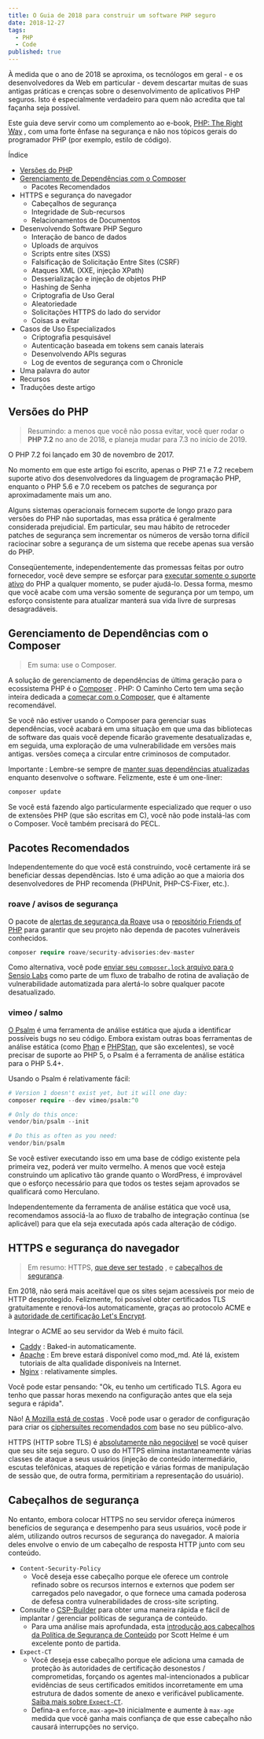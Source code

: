 ```yaml
---
title: O Guia de 2018 para construir um software PHP seguro
date: 2018-12-27
tags:
  - PHP
  - Code
published: true
---
```


À medida que o ano de 2018 se aproxima, os tecnólogos em geral - e os desenvolvedores da Web em particular - devem descartar muitas de suas antigas práticas e crenças sobre o desenvolvimento de aplicativos PHP seguros. Isto é especialmente verdadeiro para quem não acredita que tal façanha seja possível.

Este guia deve servir como um complemento ao e-book, [PHP: The Right Way](http://www.phptherightway.com/) , com uma forte ênfase na segurança e não nos tópicos gerais do programador PHP (por exemplo, estilo de código).

Índice

- [Versões do PHP](#versoes-do-php)
- [Gerenciamento de Dependências com o Composer](#gerenciamento-de-dependencias-com-o-composer)
  - Pacotes Recomendados
- HTTPS e segurança do navegador
  - Cabeçalhos de segurança
  - Integridade de Sub-recursos
  - Relacionamentos de Documentos
- Desenvolvendo Software PHP Seguro
  - Interação de banco de dados
  - Uploads de arquivos
  - Scripts entre sites (XSS)
  - Falsificação de Solicitação Entre Sites (CSRF)
  - Ataques XML (XXE, injeção XPath)
  - Desserialização e injeção de objetos PHP
  - Hashing de Senha
  - Criptografia de Uso Geral
  - Aleatoriedade
  - Solicitações HTTPS do lado do servidor
  - Coisas a evitar
- Casos de Uso Especializados
  - Criptografia pesquisável
  - Autenticação baseada em tokens sem canais laterais
  - Desenvolvendo APIs seguras
  - Log de eventos de segurança com o Chronicle
- Uma palavra do autor
- Recursos
- Traduções deste artigo

## Versões do PHP ##

>Resumindo: a menos que você não possa evitar, você quer rodar o **PHP 7.2** no ano de 2018, e planeja mudar para 7.3 no início de 2019.

O PHP 7.2 foi lançado em 30 de novembro de 2017.

No momento em que este artigo foi escrito, apenas o PHP 7.1 e 7.2 recebem suporte ativo dos desenvolvedores da linguagem de programação PHP, enquanto o PHP 5.6 e 7.0 recebem os patches de segurança por aproximadamente mais um ano.

Alguns sistemas operacionais fornecem suporte de longo prazo para versões do PHP não suportadas, mas essa prática é geralmente considerada prejudicial. Em particular, seu mau hábito de retroceder patches de segurança sem incrementar os números de versão torna difícil raciocinar sobre a segurança de um sistema que recebe apenas sua versão do PHP.

Conseqüentemente, independentemente das promessas feitas por outro fornecedor, você deve sempre se esforçar para [executar somente o suporte ativo](http://php.net/supported-versions.php) do PHP a qualquer momento, se puder ajudá-lo. Dessa forma, mesmo que você acabe com uma versão somente de segurança por um tempo, um esforço consistente para atualizar manterá sua vida livre de surpresas desagradáveis.

## Gerenciamento de Dependências com o Composer ##

>Em suma: use o Composer.

A solução de gerenciamento de dependências de última geração para o ecossistema PHP é o [Composer](https://getcomposer.org/) . PHP: O Caminho Certo tem uma seção inteira dedicada a [começar com o Composer](http://www.phptherightway.com/#dependency_management), que é altamente recomendável.

Se você não estiver usando o Composer para gerenciar suas dependências, você acabará em uma situação em que uma das bibliotecas de software das quais você depende ficarão gravemente desatualizadas e, em seguida, uma exploração de uma vulnerabilidade em versões mais antigas. versões começa a circular entre criminosos de computador.

Importante : Lembre-se sempre de [manter suas dependências atualizadas](http://www.phptherightway.com/#updating-your-dependencies) enquanto desenvolve o software. Felizmente, este é um one-liner:

```php
composer update
```

Se você está fazendo algo particularmente especializado que requer o uso de extensões PHP (que são escritas em C), você não pode instalá-las com o Composer. Você também precisará do PECL.

## Pacotes Recomendados ##

Independentemente do que você está construindo, você certamente irá se beneficiar dessas dependências. Isto é uma adição ao que a maioria dos desenvolvedores de PHP recomenda (PHPUnit, PHP-CS-Fixer, etc.).

### roave / avisos de segurança ###

O pacote de [alertas de segurança da Roave](https://github.com/Roave/SecurityAdvisories) usa o [repositório Friends of PHP](https://github.com/FriendsOfPHP/security-advisories) para garantir que seu projeto não dependa de pacotes vulneráveis conhecidos.

```php
composer require roave/security-advisories:dev-master   
```

Como alternativa, você pode [enviar seu ```composer.lock``` arquivo para o Sensio Labs](https://github.com/FriendsOfPHP/security-advisories#checking-for-vulnerabilities) como parte de um fluxo de trabalho de rotina de avaliação de vulnerabilidade automatizada para alertá-lo sobre qualquer pacote desatualizado.

### vimeo / salmo ###

[O Psalm](https://github.com/vimeo/psalm) é uma ferramenta de análise estática que ajuda a identificar possíveis bugs no seu código. Embora existam outras boas ferramentas de análise estática (como [Phan](https://github.com/phan/phan) e [PHPStan](https://github.com/phpstan/phpstan), que são excelentes), se você precisar de suporte ao PHP 5, o Psalm é a ferramenta de análise estática para o PHP 5.4+.

Usando o Psalm é relativamente fácil:

```php
# Version 1 doesn't exist yet, but it will one day:
composer require --dev vimeo/psalm:^0

# Only do this once:
vendor/bin/psalm --init

# Do this as often as you need:
vendor/bin/psalm

```

Se você estiver executando isso em uma base de código existente pela primeira vez, poderá ver muito vermelho. A menos que você esteja construindo um aplicativo tão grande quanto o WordPress, é improvável que o esforço necessário para que todos os testes sejam aprovados se qualificará como Herculano.

Independentemente da ferramenta de análise estática que você usa, recomendamos associá-la ao fluxo de trabalho de integração contínua (se aplicável) para que ela seja executada após cada alteração de código.

## HTTPS e segurança do navegador ## 

>Em resumo: HTTPS, [que deve ser testado](https://www.ssllabs.com/) , e [cabeçalhos de segurança](https://securityheaders.io/).

Em 2018, não será mais aceitável que os sites sejam acessíveis por meio de HTTP desprotegido. Felizmente, foi possível obter certificados TLS gratuitamente e renová-los automaticamente, graças ao protocolo ACME e à [autoridade de certificação Let's Encrypt](https://letsencrypt.org/).

Integrar o ACME ao seu servidor da Web é muito fácil.

- [Caddy](https://caddyserver.com/) : Baked-in automaticamente.
- [Apache](https://letsencrypt.org/2017/10/17/acme-support-in-apache-httpd.html) : Em breve estará disponível como mod_md. Até lá, existem tutoriais de alta qualidade disponíveis na Internet.
- [Nginx](https://www.nginx.com/blog/using-free-ssltls-certificates-from-lets-encrypt-with-nginx/) : relativamente simples.

Você pode estar pensando: "Ok, eu tenho um certificado TLS. Agora eu tenho que passar horas mexendo na configuração antes que ela seja segura e rápida".

Não! [A Mozilla está de costas](https://mozilla.github.io/server-side-tls/ssl-config-generator/) . Você pode usar o gerador de configuração para criar os [ciphersuites recomendados com](https://wiki.mozilla.org/Security/Server_Side_TLS) base no seu público-alvo.

HTTPS (HTTP sobre TLS) é [absolutamente não negociável](https://stackoverflow.com/a/2336738/2224584) se você quiser que seu site seja seguro. O uso do HTTPS elimina instantaneamente várias classes de ataque a seus usuários (injeção de conteúdo intermediário, escutas telefônicas, ataques de repetição e várias formas de manipulação de sessão que, de outra forma, permitiriam a representação do usuário).

## Cabeçalhos de segurança ##

No entanto, embora colocar HTTPS no seu servidor ofereça inúmeros benefícios de segurança e desempenho para seus usuários, você pode ir além, utilizando outros recursos de segurança do navegador. A maioria deles envolve o envio de um cabeçalho de resposta HTTP junto com seu conteúdo.

- ```Content-Security-Policy```
  - Você deseja esse cabeçalho porque ele oferece um controle refinado sobre os recursos internos e externos que podem ser carregados pelo navegador, o que fornece uma camada poderosa de defesa contra vulnerabilidades de cross-site scripting.
- Consulte o [CSP-Builder](https://github.com/paragonie/csp-builder) para obter uma maneira rápida e fácil de implantar / gerenciar políticas de segurança de conteúdo.
  - Para uma análise mais aprofundada, esta [introdução aos cabeçalhos da Política de Segurança de Conteúdo](https://scotthelme.co.uk/content-security-policy-an-introduction/) por Scott Helme é um excelente ponto de partida.
- ```Expect-CT```
  - Você deseja esse cabeçalho porque ele adiciona uma camada de proteção às autoridades de certificação desonestos / comprometidas, forçando os agentes mal-intencionados a publicar evidências de seus certificados emitidos incorretamente em uma estrutura de dados somente de anexo e verificável publicamente. [Saiba mais sobre ```Expect-CT```](https://scotthelme.co.uk/a-new-security-header-expect-ct/).
  - Defina-a ```enforce,max-age=30``` inicialmente e aumente à ```max-age``` medida que você ganha mais confiança de que esse cabeçalho não causará interrupções no serviço.
  

